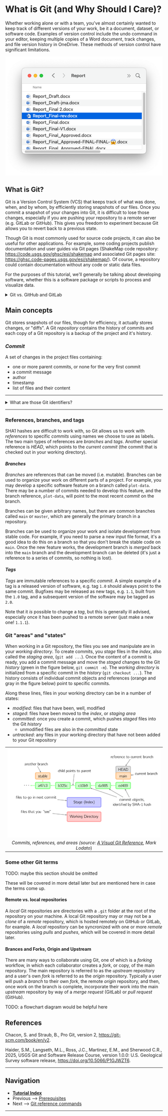 # What is Git (and Why Should I Care)?

Whether working alone or with a team, you've almost certainly wanted to keep track of different
versions of your work, be it a document, dataset, or software code. Examples of version control
include the undo command in your editor, keeping multiple copies of a Word document, track changes,
and file version history in OneDrive. These methods of version control have significant limitations.

![Multiple drafts mess](../img/reports.png)

## What is Git?

Git is a Version Control System (VCS) that keeps track of what was done, when, and by whom, by
efficiently storing snapshots of our files. Once you commit a snapshot of your changes into Git, it
is difficult to lose those changes, especially if you are pushing your repository to a remote
server (e.g. GitLab or GitHub). This gives you freedom to experiment because Git allows you to
revert back to a previous state.

Though Git is most commonly used for source code projects, it can also be useful for other
applications. For example, some coding projects publish documentation and user guides via Git pages
(ShakeMap code repository: <https://code.usgs.gov/ghsc/esi/shakemap> and associated Git pages site:
<https://ghsc.code-pages.usgs.gov/esi/shakemap/>). Of course, a repository could contain
documentation without any code or static data files.

For the purposes of this tutorial, we'll generally be talking about developing software, whether
this is a software package or scripts to process and visualize data.

<details>

<summary>Git vs. GitHub and GitLab</summary>

### Git vs. GitHub and GitLab

- Git: open source software version control system
- GitLab and GitHub: platforms that host Git repositories for web-based collaboration and provide
  additional tools

</details>

## Main concepts

Git stores snapshots of our files, though for efficiency, it actually stores changes, or "diffs".
A Git *repository* contains the history of commits and each copy of a Git repository is a backup of
the project and it's history.

### *Commit*

A set of changes in the project files containing:

- one or more parent commits, or none for the very first commit
- a commit message
- author
- timestamp
- list of files and their content

---

<details>

<summary>What are those Git identifiers?</summary>

### Git SHA1 Hashes

Each object (file, commit, etc.) is identified by the SHA1 hash of the objects contents. Git allows
us to work with a unique prefix of the full SHA1 hash, or the first six or eight characters of the
40-digit hexadecimal number.

Note that Git will eventually use the stronger SHA-256 hash function.

</details>

---

### References, branches, and tags

SHA1 hashes are difficult to work with, so Git allows us to work with *references* to specific
*commits* using names we choose to use as labels. The two main types of references are *branches* and *tags*.
Another special reference is *HEAD*, which points to the *current commit* (the commit that is
checked out in your working directory).

#### *Branches*

*Branches* are references that can be moved (i.e. mutable). Branches can be used to organize your
work on different parts of a project. For example, you may develop a specific software feature on
a branch called `plot-data`. There may be a number of commits needed to develop this feature, and
the branch reference, `plot-data`, will point to the most recent *commit* on the branch.

Branches can be given arbitrary names, but there are common branches called `main` or `master`,
which are generally the primary branch in a repository.

Branches can be used to organize your work and isolate development from stable code. For example,
if you need to parse a new input file format, it's a good idea to do this on a branch so that
you don't break the stable code on `main`. Once the new feature works, the development branch is
*merged* back into the `main` branch and the development branch can be deleted (it's just a
reference to a series of commits, so nothing is lost).

#### *Tags*

*Tags* are immutable references to a specific *commit*. A simple example of a tag is a released
version of software, e.g. tag `1.0` should always point to the same commit. Bugfixes may be
released as new tags, e.g. `1.1`, built from the `1.0` tag, and a subsequent version of the
software may be tagged as `2.0`.

Note that it *is* possible to change a *tag*, but this is generally ill advised, especially once it
has been pushed to a remote server (just make a new one! `1.1.1`).

### Git "areas" and "states"

When working in a Git repository, the files you see and manipulate are in your *working directory*.
To create commits, you *stage* files in the *index*, also called the *staging area*,
(`git add ...`). Once the content of a commit is ready, you add a commit message and move the
*staged* changes to the Git *history* (green in the figure below, `git commit -m`). The *working
directory* is initialized from a specific commit in the *history* (`git checkout ...`). The history
consists of individual commit objects and references (orange and gray in the figure below) point to
specific commits.

Along these lines, files in your working directory can be in a number of states:

- *modified*: files that have been, well, modified
- *staged*: files have been moved to the *index*, or *staging area*
- *committed*: once you create a commit, which pushes *staged* files into the Git *history*
  - unmodified files are also in the *committed* state
- *untracked*: any files in your working directory that have not been added to your Git repository

|     |
|:---:|
|<img src="../img/visual_git-conventions.png" alt="Git Conventions" style="background-color:white;" longdesc="https://marklodato.github.io/visual-git-guide/conventions.svg.png" />|
|*Commits, references, and areas (source: [A Visual Git Reference](https://marklodato.github.io/visual-git-guide/index-en.html#conventions), Mark Lodato*)|

### Some other Git terms

TODO: maybe this section should be omitted

These will be covered in more detail later but are mentioned here in case the terms come up.

#### Remote vs. local repositories

A *local* Git repositories are directories with a `.git` folder at the root of the repository on
your machine. A local Git repository may or may not be a *clone* of a *remote* repository, which
is hosted remotely on GitHub or GitLab, for example. A *local* repository can be syncronized with
one or more *remote* repositories using *pulls* and *pushes*, which will be covered in more detail
later.

#### Brances and Forks, Origin and Upstream

There are many ways to collaborate using Git, one of which is a *forking* workflow, in which each
collaborator creates a *fork*, or copy, of the main repository. The main repository is referred to
as the *upstream* repository and a user's own *fork* is referred to as the *origin* repository.
Typically a user will push a *branch* to their own *fork*, the remote *origin* repository, and
then, once work on the branch is complete, incorporate their work into the main *upstream*
repository by way of a *merge request* (GitLab) or *pull request* (GitHub).

TODO: a flowchart diagram would be helpful here

## References

Chacon, S. and Straub, B., Pro Git, version 2, <https://git-scm.com/book/en/v2>.

Haider, S.M., Langseth, M.L., Ross, J.C., Martinez, E.M., and Sherwood C.R., 2025, USGS Git and
Software Release Course, version 1.0.0: U.S. Geological Survey software release,
<https://doi.org/10.5066/P1GJWZT6>.

---

## Navigation

- [**Tutorial Index**](../README.md#tutorial-outline)
- Previous --> [Prerequisites](../README#pre-tutorial-instructions)
- Next --> [Git reference commands](./pages/git-help-and-config.md)

---
